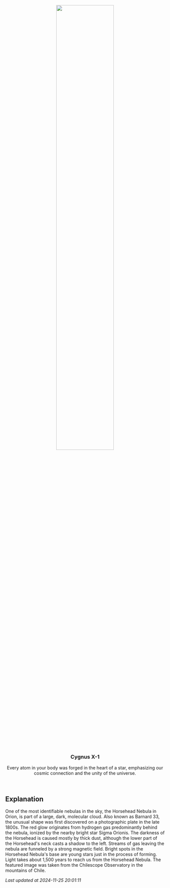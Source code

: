 <p align='center'>
    <img src='https://apod.nasa.gov/apod/image/2411/Horsehead_Lin_960.jpg' width='60%' />
    <h3 align="center">Cygnus X-1</h3>
    <p align="center">Every atom in your body was forged in the heart of a star, emphasizing our cosmic connection and the unity of the universe.</p>
</p>
<br/>

Explanation
--
One of the most identifiable nebulas in the sky, the Horsehead Nebula in Orion, is part of a large, dark, molecular cloud.  Also known as Barnard 33, the unusual shape was first discovered on a photographic plate in the late 1800s.  The red glow originates from hydrogen gas predominantly behind the nebula, ionized by the nearby bright star Sigma Orionis.  The darkness of the Horsehead is caused mostly by thick dust, although the lower part of the Horsehead's neck casts a shadow to the left.  Streams of gas leaving the nebula are funneled by a strong magnetic field.  Bright spots in the Horsehead Nebula's base are young stars just in the process of forming.  Light takes about 1,500 years to reach us from the Horsehead Nebula.  The featured image was taken from the Chilescope Observatory in the mountains of Chile.


*Last updated at 2024-11-25 20:01:11*
